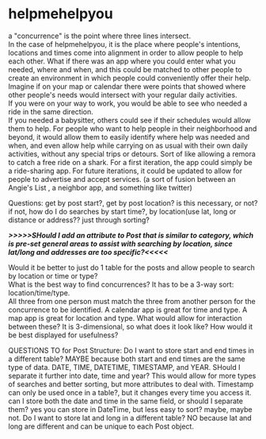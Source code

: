 # helpmehelpyou
a "concurrence" is the point where three lines intersect.  
In the case of helpmehelpyou, it is the place where people's intentions, locations and times come into
alignment in order to allow people to help each other.
What if there was an app where you could enter what you needed, where and when, 
and this could be matched to other people to create an environment in which people could 
conveniently offer their help.
Imagine if on your map or calendar there were points that showed where other people's needs would 
intersect with your regular daily activities.  
If you were on your way to work, you would be able to see who needed a ride in the same direction.  
If you needed a babysitter, others could see if their schedules would allow them to help.
For people who want to help people in their neighborhood and beyond, it would allow them to easily
identify where help was needed and when, and even allow help while carrying on as usual with their 
own daily activities, without any special trips or detours. Sort of like allowing a remora to catch
a free ride on a shark.
For a first iteration, the app could simply be a ride-sharing app.  For future iterations, it could be 
updated to allow for people to advertise and accept services. (a sort of fusion between an Angie's List
, a neighbor app, and something like twitter)

Questions:
get by post start?, get by post location? is this necessary, or not? if not, how do I do searches by start time?, 
by location(use lat, long or distance or address?? just through sorting?

*****>>>>>SHould I add an attribute to Post that is similar to category, which is pre-set general areas to 
assist with searching by location, since lat/long and addresses are too specific?<<<<<*****

Would it be better to just do 1 table for the posts and allow people to search by location or time or type?  
What is the best way to find concurrences? It has to be a 3-way sort: location/time/type.  
All three from one person
must match the three from another person for the concurrence to be identified.
A calendar app is great for time and type.
A map app is great for location and type.
What would allow for interaction between these? 
It is 3-dimensional, so what does it look like? How would it be best displayed for usefulness?

QUESTIONS TO for Post Structure:
Do I want to store start and end times in a different table? 
	MAYBE because both start and end times are the same type of data. 
		DATE, TIME, DATETIME, TIMESTAMP, and YEAR. SHould I separate it further into date, time and year? 
		This would allow for more types of searches and better sorting, but more attributes to deal with.
		Timestamp can only be used once in a table?, but it changes every time you access it. 
		can I store both the date and time in the same field, or should I separate them? yes you can store in DateTime, but less easy to sort? maybe, maybe not.
Do I want to store lat and long in a different table? 
	NO because lat and long are different and can be unique to each Post object.
